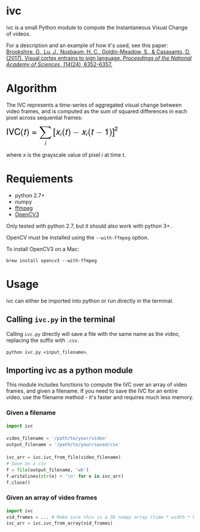 # ivc

ivc is a small Python module to compute the Instantaneous Visual Change of videos.

For a description and an example of how it's used, see this paper:
[Brookshire, G., Lu, J., Nusbaum, H. C., Goldin-Meadow, S., & Casasanto, D. (2017). Visual cortex entrains to sign language. *Proceedings of the National Academy of Sciences, 114*(24), 6352-6357.](https://www.pnas.org/content/114/24/6352.full)

# Algorithm
The IVC represents a time-series of aggregated visual change between video frames, and is computed as the sum of squared differences in each pixel across sequential frames:

![alt text](https://github.com/gbrookshire/ivc/blob/master/ivc-eq.png "IVC")

where *x* is the grayscale value of pixel *i* at time *t*.


# Requiements

- python 2.7+
- numpy
- [ffmpeg](https://ffmpeg.org/download.html)
- [OpenCV3](http://opencv.org/releases.html)

Only tested with python 2.7, but it should also work with python 3+.

OpenCV must be installed using the `--with-ffmpeg` option.

To install OpenCV3 on a Mac:
```
brew install opencv3 --with-ffmpeg
```


# Usage

ivc can either be imported into python or run directly in the terminal.

## Calling `ivc.py` in the terminal

Calling `ivc.py` directly will save a file with the same name as the video, replacing the suffix with `.csv`.

`python ivc.py <input_filename>`.

## Importing ivc as a python module

This module includes functions to compute the IVC over an array of video frames, and given a filename. If you need to save the IVC for an entire video, use the filename method - it's faster and requires much less memory.

### Given a filename
```python
import ivc

video_filename = '/path/to/your/video'
output_filename = '/path/to/your/saved/csv'

ivc_arr = ivc.ivc_from_file(video_filename)
# Save as a csv
f = file(output_filename, 'wb')
f.writelines(str(e) + '\n' for e in ivc_arr)
f.close()
```

### Given an array of video frames
```python
import ivc
vid_frames = ... # Make sure this is a 3D numpy array (time * width * height)
ivc_arr = ivc.ivc_from_array(vid_frames)
```
